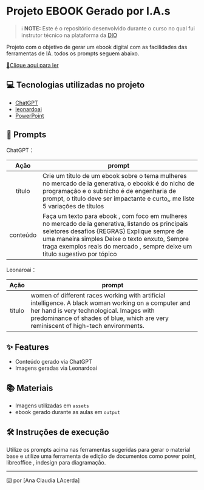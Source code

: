 # Projeto EBOOK Gerado por I.A.s


 > ℹ️ **NOTE:** Este é o repositório desenvolvido durante o curso no qual fui instrutor técnico na plataforma da [DIO](https://dio.me)

Projeto com o objetivo de gerar um ebook digital com as facilidades das ferramentas de IA. todos os prompts
seguem abaixo.

<a href="https://github.com/Anaclc/ebook_ia_generativa/blob/main/EBOOK.pdf" title="View PDF now"> 📕Clique aqui para ler</a>

## 💻 Tecnologias utilizadas no projeto

- [ChatGPT](https://chat.openai.com/) 
- [leonardoai](https://leonardo.ai/)
- [PowerPoint](https://www.microsoft.com/en/microsoft-365/powerpoint)

## 🧠 Prompts


ChatGPT：

|   Ação   | prompt                                                                                                                                                                                                                                                                         |
| :------: | ------------------------------------------------------------------------------------------------------------------------------------------------------------------------------------------------------------------------------------------------------------------------------ |
|  título  | Crie um título de um ebook sobre o tema mulheres no mercado de ia generativa, o ebookk é do nicho de programação e o subnicho é de engenharia de prompt, o título deve ser impactante e curto,, me liste 5 variações de títulos                                                        |
| conteúdo | Faça um texto para ebook , com foco em mulheres no mercado de ia generativa, listando os principais seletores desafios {REGRAS} Explique sempre de uma maneira simples Deixe o texto enxuto, Sempre traga exemplos reais do mercado , sempre deixe um título sugestivo por tópico |


Leonaroai：

|  Ação  | prompt                                                                                 |
| :----: | -------------------------------------------------------------------------------------- |
| título | women of different races working with artificial intelligence. A black woman working on a computer and her hand is very technological. Images with predominance of shades of blue, which are very reminiscent of high-tech environments. |

## ✨ Features

- Conteúdo gerado via ChatGPT
- Imagens geradas via Leonardoai

## 📚 Materiais

- Imagens utilizadas em `assets`
- ebook gerado durante as aulas em `output`

## 🛠️ Instruções de execução

Utilize os prompts acima nas ferramentas sugeridas para gerar o material base e utilize uma ferramenta de edição de documentos como power point, libreoffice , indesign para diagramação.



---

⌨️ por [Ana Claudia LAcerda]

